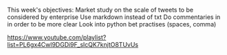 This week's objectives:
Market study on the scale of tweets to be considered by enterprise
Use markdown instead of txt
Do commentaries in  in order to be more clear
Look into python bet practises (spaces, comma)

https://www.youtube.com/playlist?list=PL6gx4Cwl9DGDi9F_slcQK7knjtO8TUvUs